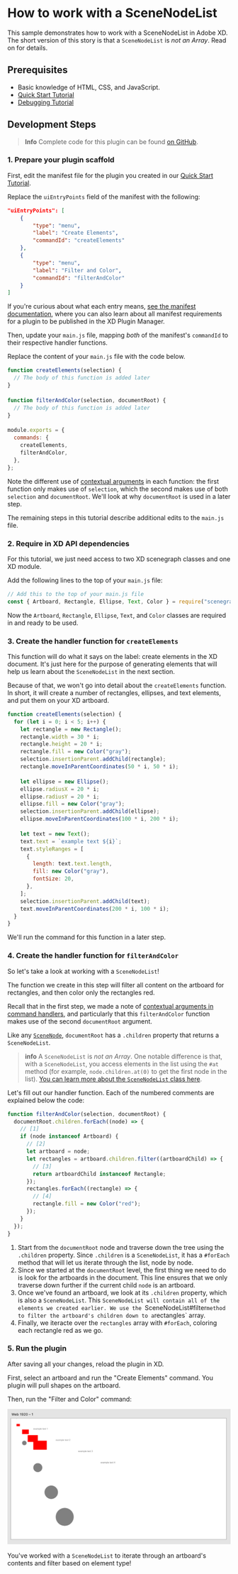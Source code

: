 # How to work with a SceneNodeList

This sample demonstrates how to work with a SceneNodeList in Adobe XD. The short version of this story is that a `SceneNodeList` is _not an Array_. Read on for details.

## Prerequisites

- Basic knowledge of HTML, CSS, and JavaScript.
- [Quick Start Tutorial](/tutorials/quick-start/)
- [Debugging Tutorial](/tutorials/debugging/)

## Development Steps

> **Info**
> Complete code for this plugin can be found [on GitHub](https://github.com/AdobeXD/Plugin-Samples/tree/master/how-to-work-with-scenenodelist).

### 1. Prepare your plugin scaffold

First, edit the manifest file for the plugin you created in our [Quick Start Tutorial](/tutorials/quick-start/).

Replace the `uiEntryPoints` field of the manifest with the following:

```json
"uiEntryPoints": [
	{
		"type": "menu",
		"label": "Create Elements",
		"commandId": "createElements"
	},
	{
		"type": "menu",
		"label": "Filter and Color",
		"commandId": "filterAndColor"
	}
]
```

If you're curious about what each entry means, [see the manifest documentation](/reference/structure/manifest/), where you can also learn about all manifest requirements for a plugin to be published in the XD Plugin Manager.

Then, update your `main.js` file, mapping _both_ of the manifest's `commandId` to their respective handler functions.

Replace the content of your `main.js` file with the code below.

```js
function createElements(selection) {
  // The body of this function is added later
}

function filterAndColor(selection, documentRoot) {
  // The body of this function is added later
}

module.exports = {
  commands: {
    createElements,
    filterAndColor,
  },
};
```

Note the different use of [contextual arguments](/reference/structure/handlers/#contextual-arguments) in each function: the first function only makes use of `selection`, which the second makes use of both `selection` and `documentRoot`. We'll look at why `documentRoot` is used in a later step.

The remaining steps in this tutorial describe additional edits to the `main.js` file.

### 2. Require in XD API dependencies

For this tutorial, we just need access to two XD scenegraph classes and one XD module.

Add the following lines to the top of your `main.js` file:

```js
// Add this to the top of your main.js file
const { Artboard, Rectangle, Ellipse, Text, Color } = require("scenegraph");
```

Now the `Artboard`, `Rectangle`, `Ellipse`, `Text`, and `Color` classes are required in and ready to be used.

### 3. Create the handler function for `createElements`

This function will do what it says on the label: create elements in the XD document. It's just here for the purpose of generating elements that will help us learn about the `SceneNodeList` in the next section.

Because of that, we won't go into detail about the `createElements` function. In short, it will create a number of rectangles, ellipses, and text elements, and put them on your XD artboard.

```js
function createElements(selection) {
  for (let i = 0; i < 5; i++) {
    let rectangle = new Rectangle();
    rectangle.width = 30 * i;
    rectangle.height = 20 * i;
    rectangle.fill = new Color("gray");
    selection.insertionParent.addChild(rectangle);
    rectangle.moveInParentCoordinates(50 * i, 50 * i);

    let ellipse = new Ellipse();
    ellipse.radiusX = 20 * i;
    ellipse.radiusY = 20 * i;
    ellipse.fill = new Color("gray");
    selection.insertionParent.addChild(ellipse);
    ellipse.moveInParentCoordinates(100 * i, 200 * i);

    let text = new Text();
    text.text = `example text ${i}`;
    text.styleRanges = [
      {
        length: text.text.length,
        fill: new Color("gray"),
        fontSize: 20,
      },
    ];
    selection.insertionParent.addChild(text);
    text.moveInParentCoordinates(200 * i, 100 * i);
  }
}
```

We'll run the command for this function in a later step.

### 4. Create the handler function for `filterAndColor`

So let's take a look at working with a `SceneNodeList`!

The function we create in this step will filter all content on the artboard for rectangles, and then color only the rectangles red.

Recall that in the first step, we made a note of [contextual arguments in command handlers](/reference/structure/handlers/#contextual-arguments), and particularly that this `filterAndColor` function makes use of the second `documentRoot` argument.

Like any [`SceneNode`](/reference/scenegraph/#scenenode), `documentRoot` has a `.children` property that returns a `SceneNodeList`.

> **info**
> A `SceneNodeList` is _not an Array_. One notable difference is that, with a `SceneNodeList`, you access elements in the list using the `#at` method (for example, `node.children.at(0)` to get the first node in the list). [You can learn more about the `SceneNodeList` class here](/reference/SceneNodeList/).

Let's fill out our handler function. Each of the numbered comments are explained below the code:

```js
function filterAndColor(selection, documentRoot) {
  documentRoot.children.forEach((node) => {
    // [1]
    if (node instanceof Artboard) {
      // [2]
      let artboard = node;
      let rectangles = artboard.children.filter((artboardChild) => {
        // [3]
        return artboardChild instanceof Rectangle;
      });
      rectangles.forEach((rectangle) => {
        // [4]
        rectangle.fill = new Color("red");
      });
    }
  });
}
```

1. Start from the `documentRoot` node and traverse down the tree using the `.children` property. Since `.children` is a `SceneNodeList`, it has a `#forEach` method that will let us iterate through the list, node by node.
1. Since we started at the `documentRoot` level, the first thing we need to do is look for the artboards in the document. This line ensures that we only traverse down further if the current child `node` is an artboard.
1. Once we've found an artboard, we look at its `.children` property, which is also a `SceneNodeList`. This `SceneNodeList will contain all of the elements we created earlier. We use the `SceneNodeList#filter`method to filter the artboard's children down to a`rectangles` array.
1. Finally, we iteracte over the `rectangles` array with `#forEach`, coloring each rectangle red as we go.

### 5. Run the plugin

After saving all your changes, reload the plugin in XD.

First, select an artboard and run the "Create Elements" command. You plugin will pull shapes on the artboard.

Then, run the "Filter and Color" command:

![multiple texts, rectangles, and circles](../../images/filter-and-color.png)

You've worked with a `SceneNodeList` to iterate through an artboard's contents and filter based on element type!
